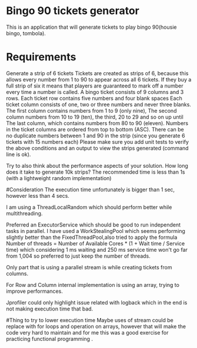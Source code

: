# Bingo 90 tickets generator
This is an application that will generate tickets to play bingo 90(housie bingo, tombola).

# Requirements

Generate a strip of 6 tickets
Tickets are created as strips of 6, because this allows every number from 1 to 90 to appear across all 6 tickets. If they buy a full strip of six it means that players are guaranteed to mark off a number every time a number is called.
A bingo ticket consists of 9 columns and 3 rows.
Each ticket row contains five numbers and four blank spaces
Each ticket column consists of one, two or three numbers and never three blanks.
The first column contains numbers from 1 to 9 (only nine),
The second column numbers from 10 to 19 (ten), the third, 20 to 29 and so on up until
The last column, which contains numbers from 80 to 90 (eleven).
Numbers in the ticket columns are ordered from top to bottom (ASC).
There can be no duplicate numbers between 1 and 90 in the strip (since you generate 6 tickets with 15 numbers each)
Please make sure you add unit tests to verify the above conditions and an output to view the strips generated (command line is ok).

Try to also think about the performance aspects of your solution. How long does it take to generate 10k strips? The recommended time is less than 1s (with a lightweight random implementation)

#Consideration
The execution time unfortunately is bigger than 1 sec, however less than 4 secs.

I am using a ThreadLocalRandom which should perform better while multithreading.

Preferred an ExecutorService which should be good to run independent tasks in parallel.
I have used a WorkStealingPool which seems performing slightly better than the FixedThreadPool,also tried to apply the formula
Number of threads = Number of Available Cores * (1 + Wait time / Service time) which considering 1 ms waiting and 250 ms service 
time won't go far from 1,004 so preferred to just keep the number of threads.

Only part that is using a parallel stream is while creating tickets from columns.

For Row and Column internal implementation is using an array, trying to improve performances.

Jprofiler could only highlight issue related with logback which in the end is not making execution time that bad.

#Thing to try to lower execution time
Maybe uses of stream could be replace with for loops and operation on arrays, however that will make the code very hard to maintain 
and for me this was a good exercise for practicing functional programming .
